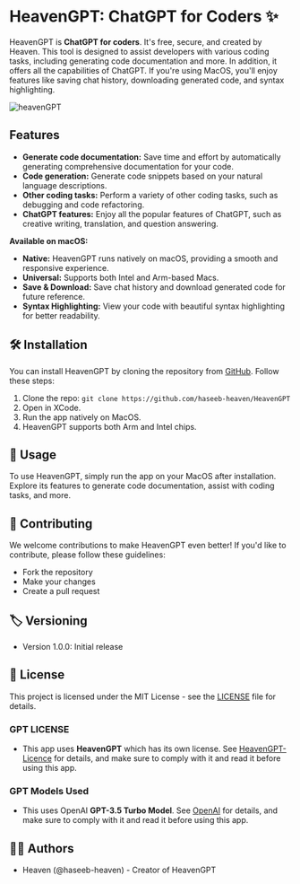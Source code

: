 # HeavenGPT: ChatGPT for Coders ✨

HeavenGPT is **ChatGPT for coders**. It's free, secure, and created by Heaven. This tool is designed to assist developers with various coding tasks, including generating code documentation and more. In addition, it offers all the capabilities of ChatGPT. If you're using MacOS, you'll enjoy features like saving chat history, downloading generated code, and syntax highlighting.

![heavenGPT](https://i.ibb.co/QF7KzSW/heaven-GPT.png)

## Features
* **Generate code documentation:** Save time and effort by automatically generating comprehensive documentation for your code.
* **Code generation:** Generate code snippets based on your natural language descriptions.
* **Other coding tasks:** Perform a variety of other coding tasks, such as debugging and code refactoring.
* **ChatGPT features:** Enjoy all the popular features of ChatGPT, such as creative writing, translation, and question answering.

**Available on macOS:**

* **Native:** HeavenGPT runs natively on macOS, providing a smooth and responsive experience.
* **Universal:** Supports both Intel and Arm-based Macs.
* **Save & Download:** Save chat history and download generated code for future reference.
* **Syntax Highlighting:** View your code with beautiful syntax highlighting for better readability.

## 🛠️ **Installation**

You can install HeavenGPT by cloning the repository from [GitHub](https://github.com/haseeb-heaven/HeavenGPT). Follow these steps:

1. Clone the repo: `git clone https://github.com/haseeb-heaven/HeavenGPT`
2. Open in XCode.
3. Run the app natively on MacOS.
4. HeavenGPT supports both Arm and Intel chips.

## 🚀 **Usage**

To use HeavenGPT, simply run the app on your MacOS after installation. Explore its features to generate code documentation, assist with coding tasks, and more.

## 🤝 **Contributing**

We welcome contributions to make HeavenGPT even better! If you'd like to contribute, please follow these guidelines:

- Fork the repository
- Make your changes
- Create a pull request

## 🏷️ **Versioning**

- Version 1.0.0: Initial release

## 📜 **License**

This project is licensed under the MIT License - see the [LICENSE](LICENSE) file for details.

### GPT **LICENSE**
- This app uses **HeavenGPT** which has its own license. See [HeavenGPT-Licence](https://chatgpt-4all.haseebmir.repl.co/privacy) for details, and make sure to comply with it and read it before using this app.

### GPT **Models Used**
- This uses OpenAI **GPT-3.5 Turbo Model**. See [OpenAI](https://openai.com) for details, and make sure to comply with it and read it before using this app.


## 👨‍💻 **Authors**

- Heaven (@haseeb-heaven) - Creator of HeavenGPT
